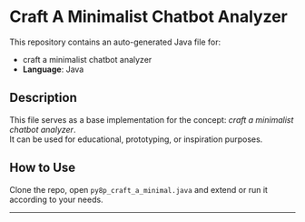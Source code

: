 # Craft A Minimalist Chatbot Analyzer

This repository contains an auto-generated Java file for:

- craft a minimalist chatbot analyzer
- **Language**: Java

## Description

This file serves as a base implementation for the concept: *craft a minimalist chatbot analyzer*.  
It can be used for educational, prototyping, or inspiration purposes.

## How to Use

Clone the repo, open `py8p_craft_a_minimal.java` and extend or run it according to your needs.

---


